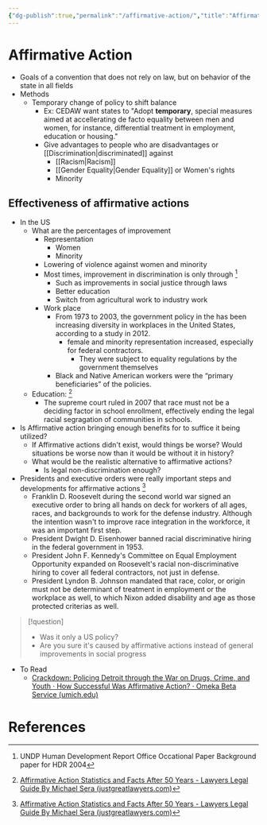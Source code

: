 ```yaml
---
{"dg-publish":true,"permalink":"/affirmative-action/","title":"Affirmative Action"}
---
```


# Affirmative Action

- Goals of a convention that does not rely on law, but on behavior of the state in all fields
- Methods
	- Temporary change of policy to shift balance
		- Ex: CEDAW want states to "Adopt **temporary**, special measures aimed at accellerating de facto equality between men and women, for instance, differential treatment in employment, education or housing."
		- Give advantages to people who are disadvantages or [[Discrimination\|discriminated]] against
			- [[Racism\|Racism]]
			- [[Gender Equality\|Gender Equality]] or Women's rights
			- Minority


## Effectiveness of affirmative actions


- In the US
	- What are the percentages of improvement
		- Representation
			- Women
			- Minority
		- Lowering of violence against women and minority
		- Most times, improvement in discrimination is only through [^1]
			- Such as improvements in social justice through laws
			- Better education
			- Switch from agricultural work to industry work
		- Work place
			- From 1973 to 2003, the government policy in the has been increasing diversity in workplaces in the United States, according to a study in 2012.
				- female and minority representation increased, especially for federal contractors.
					- They were subject to equality regulations by the government themselves
			- Black and Native American workers were the “primary beneficiaries” of the policies.
	- Education: [^2]
		- The supreme court ruled in 2007 that race must not be a deciding factor in school enrollment, effectively ending the legal racial segragation of communities in schools.
- Is Affirmative action bringing enough benefits for to suffice it being utilized?
	- If Affirmative actions didn't exist, would things be worse? Would situations be worse now than it would be without it in history?
	- What would be the realistic alternative to affirmative actions?
		- Is legal non-discrimination enough?
- Presidents and executive orders were really important steps and developments for affirmative actions [^2]
	- Franklin D. Roosevelt during the second world war signed an executive order to bring all hands on deck for workers of all ages, races, and backgrounds to work for the defense industry. Although the intention wasn't to improve race integration in the workforce, it was an important first step.
	- President Dwight D. Eisenhower banned racial discriminative hiring in the federal government in 1953.
	- President John F. Kennedy's Committee on Equal Employment Opportunity expanded on Roosevelt's racial non-discriminative hiring to cover all federal contractors, not just in defense.
	- President Lyndon B. Johnson mandated that race, color, or origin must not be determinant of treatment in employment or the workplace as well, to which Nixon added disability and age as those protected criterias as well.


>[!question]
>- Was it only a US policy?
>- Are you sure it's caused by affirmative actions instead of general improvements in social progress

- To Read
	- [Crackdown: Policing Detroit through the War on Drugs, Crime, and Youth · How Successful Was Affirmative Action? · Omeka Beta Service (umich.edu)](https://policing.umhistorylabs.lsa.umich.edu/s/crackdowndetroit/page/how-successful-was-affirmative-action)
	
# References
[^1]: UNDP Human Development Report Office Occational Paper Background paper for HDR 2004
[^2]: [Affirmative Action Statistics and Facts After 50 Years - Lawyers Legal Guide By Michael Sera (justgreatlawyers.com)](https://www.justgreatlawyers.com/legal-guides/affirmative-action-statistics-facts)